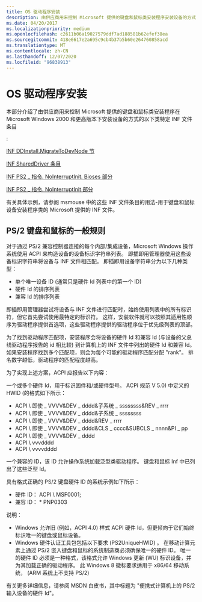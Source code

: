 ```yaml
---
title: OS 驱动程序安装
description: 由供应商用来控制 Microsoft 提供的键盘和鼠标类安装程序安装设备的方式的类特定 INF 文件项。
ms.date: 04/20/2017
ms.localizationpriority: medium
ms.openlocfilehash: c2611b06a19027579ddf7ad188581b62efef38ea
ms.sourcegitcommit: 418e6617e2a695c9cb4b37b5b60e264760858acd
ms.translationtype: MT
ms.contentlocale: zh-CN
ms.lasthandoff: 12/07/2020
ms.locfileid: "96838913"
---
```

# <a name="os-driver-installation"></a>OS 驱动程序安装


本部分介绍了由供应商用来控制 Microsoft 提供的键盘和鼠标类安装程序在 Microsoft Windows 2000 和更高版本下安装设备的方式的以下类特定 INF 文件条目

:

[INF DDInstall.MigrateToDevNode 节](inf-ddinstall-migratetodevnode-section.md)

[INF SharedDriver 条目](inf-shareddriver-entry.md)

[INF PS2 \_ 指令. NoInterruptInit. Bioses 部分](inf-ps2-inst-nointerruptinit-bioses-section.md)

[INF PS2 \_ 指令. NoInterruptInit 部分](inf-ps2-inst-nointerruptinit-section.md)

有关具体示例，请参阅 msmouse 中的这些 INF 文件条目的用法-用于键盘和鼠标设备安装程序类的 Microsoft 提供的 INF 文件。

## <a name="general-rules-for-ps2-keyboards-and-mice"></a>PS/2 键盘和鼠标的一般规则


对于通过 PS/2 兼容控制器连接的每个内部/集成设备，Microsoft Windows 操作系统使用 ACPI 来构造设备的设备标识字符串列表。 即插即用管理器使用这些设备标识字符串将设备与 INF 文件相匹配。 即插即用设备字符串分为以下几种类型：

-   单个唯一设备 ID (通常只是硬件 Id 列表中的第一个 ID) 
-   硬件 Id 的排序列表
-   兼容 Id 的排序列表

即插即用管理器尝试将设备与 INF 文件进行匹配时，始终使用列表中的所有标识符，但它首先尝试使用最特定的标识符。 这样，安装软件就可以按照其适用性顺序为驱动程序提供首选项，这些驱动程序提供的驱动程序位于优先级列表的顶部。

为了找到驱动程序匹配项，安装程序会将设备的硬件 Id 和兼容 Id (与设备的父总线驱动程序报告的 id 相比较) 到计算机上的 INF 文件中列出的硬件 Id 和兼容 Id。 如果安装程序找到多个匹配项，则会为每个可能的驱动程序匹配分配 "rank"。 排名数字越低，驱动程序的匹配程度越高。

为了实现上述方案，ACPI 应报告以下内容：

一个或多个硬件 Id，用于标识固件和/或硬件型号。 ACPI 规范 V 5.0) 中定义的 HWID (的格式如下所示：

-   ACPI \\ 即使 \_ VVVV&DEV \_ dddd&子系统 \_ ssssssss&REV \_ rrrr
-   ACPI \\ 即使 \_ VVVV&DEV \_ dddd&子系统 \_ ssssssss
-   ACPI \\ 即使 \_ VVVV&DEV \_ dddd&REV \_ rrrr
-   ACPI \\ 即使 \_ VVVV&DEV \_ dddd&CLS \_ cccc&SUBCLS \_ nnnn&PI \_ pp
-   ACPI \\ 即使 \_ VVVV&DEV \_ dddd
-   ACPI \\ vvvdddd
-   ACPI \\ vvvvdddd

一个兼容的 ID，该 ID 允许操作系统加载泛型类驱动程序。 键盘和鼠标 Inf 中已列出了这些泛型 Id。

具有格式正确的 PS/2 键盘硬件 ID 的系统示例如下所示：

-   硬件 ID： ACPI \\ MSF0001;
-   兼容 ID： \* PNP0303

说明：

-   Windows 允许旧 (例如，ACPI 4.0) 样式 ACPI 硬件 Id，但更倾向于它们始终标识唯一的键盘或鼠标设备。
-   Windows 硬件认证工具包包括以下要求 (PS2UniqueHWID) 。 在移动计算元素上通过 PS/2 嵌入键盘和鼠标的系统制造商必须确保唯一的硬件 ID。 唯一的硬件 ID 必须是一种格式，该格式允许 Windows 更新 (WU) 标识设备，并为其加载正确的驱动程序。 此 Windows 8 徽标要求适用于 x86/64 移动系统， (ARM 系统上不支持 PS/2) 

有关更多详细信息，请参阅 MSDN 白皮书，其中标题为 "便携式计算机上的 PS/2 输入设备的硬件 Id"。

 

 




